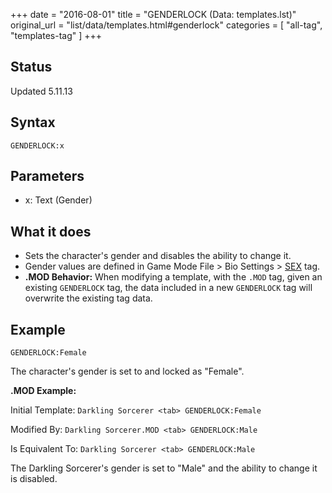 +++
date = "2016-08-01"
title = "GENDERLOCK (Data: templates.lst)"
original_url = "list/data/templates.html#genderlock"
categories = [ "all-tag", "templates-tag" ]
+++

## Status

Updated 5.11.13

## Syntax

`GENDERLOCK:x`

## Parameters

-   x: Text (Gender)



What it does
------------

-   Sets the character's gender and disables the ability to change it.
-   Gender values are defined in Game Mode File &gt; Bio Settings &gt;
    [SEX](/list/system/biosettings/sex.html) tag.
-   **.MOD Behavior:** When modifying a template, with the `.MOD` tag,
    given an existing `GENDERLOCK` tag, the data included in a new
    `GENDERLOCK` tag will overwrite the existing tag data.

Example
-------

`GENDERLOCK:Female`

The character's gender is set to and locked as "Female".

**.MOD Example:**

Initial Template: `Darkling Sorcerer <tab> GENDERLOCK:Female`

Modified By: `Darkling Sorcerer.MOD <tab> GENDERLOCK:Male`

Is Equivalent To: `Darkling Sorcerer <tab> GENDERLOCK:Male`

The Darkling Sorcerer's gender is set to "Male" and the ability to
change it is disabled.

